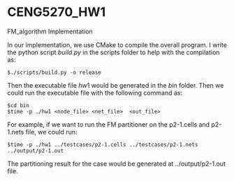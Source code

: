 # CENG5270_HW1
FM_algorithm Implementation

In our implementation, we use CMake to compile the overall program. I write the python script $build.py$ in the scripts folder to help with the compilation as:
~~~
$./scripts/build.py -o release
~~~

Then the executable file $hw1$ would be generated in the $bin$ folder. Then we could run the executable file with the following command as:
~~~
$cd bin
$time -p ./hw1 <node_file> <net_file>  <out_file>
~~~

For example, if we want to run the FM partitioner on the p2-1.cells and p2-1.nets file, we could run:
~~~
$time -p ./hw1 ../testcases/p2-1.cells ../testcases/p2-1.nets ../output/p2-1.out
~~~

The partitioning result for the case would be generated at ../output/p2-1.out file.